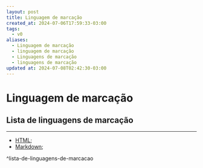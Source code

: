```yaml
---
layout: post
title: Linguagem de marcação
created_at: 2024-07-06T17:59:33-03:00
tags:
  - v0
aliases:
  - Linguagem de marcação
  - linguagem de marcação
  - Linguagens de marcação
  - linguagens de marcação
updated at: 2024-07-08T02:42:30-03:00
---
```

# Linguagem de marcação
## Lista de linguagens de marcação
---
-  [HTML](HyperText%20Markup%20Language%20(HTML).md);
-  [Markdown](Markdown.md);

^lista-de-linguagens-de-marcacao


